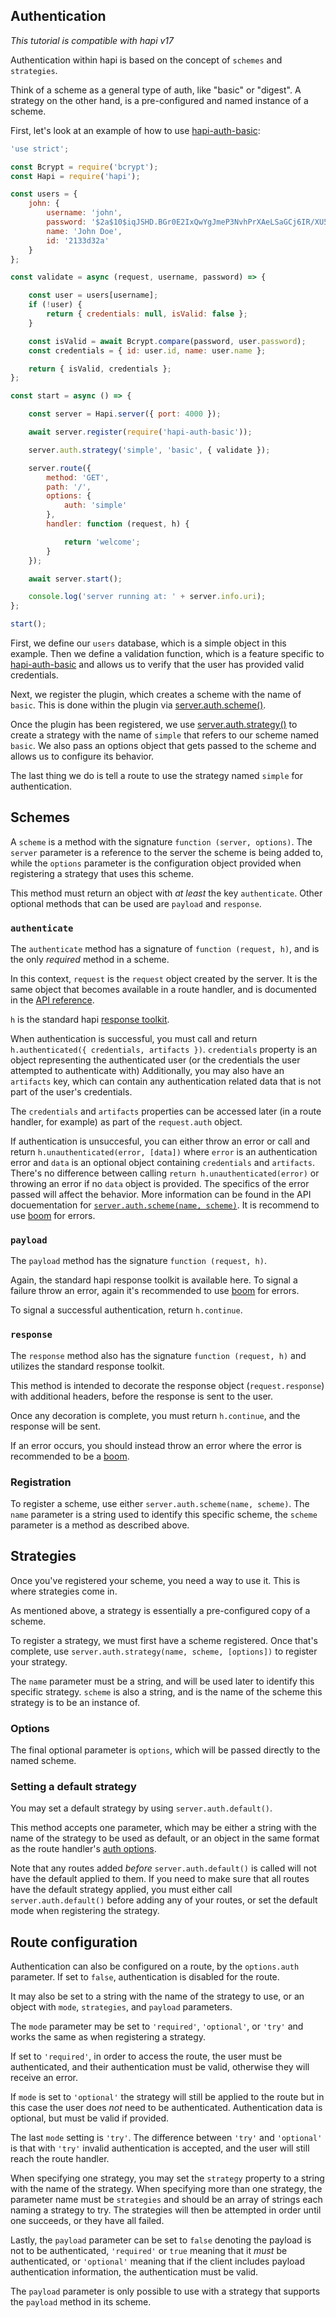 ## Authentication

_This tutorial is compatible with hapi v17_

Authentication within hapi is based on the concept of `schemes` and `strategies`.

Think of a scheme as a general type of auth, like "basic" or "digest". A strategy on the other hand, is a pre-configured and named instance of a scheme.

First, let's look at an example of how to use [hapi-auth-basic](https://github.com/hapijs/hapi-auth-basic):

```javascript
'use strict';

const Bcrypt = require('bcrypt');
const Hapi = require('hapi');

const users = {
    john: {
        username: 'john',
        password: '$2a$10$iqJSHD.BGr0E2IxQwYgJmeP3NvhPrXAeLSaGCj6IR/XU5QtjVu5Tm',   // 'secret'
        name: 'John Doe',
        id: '2133d32a'
    }
};

const validate = async (request, username, password) => {

    const user = users[username];
    if (!user) {
        return { credentials: null, isValid: false };
    }

    const isValid = await Bcrypt.compare(password, user.password);
    const credentials = { id: user.id, name: user.name };

    return { isValid, credentials };
};

const start = async () => {

    const server = Hapi.server({ port: 4000 });

    await server.register(require('hapi-auth-basic'));

    server.auth.strategy('simple', 'basic', { validate });

    server.route({
        method: 'GET',
        path: '/',
        options: {
            auth: 'simple'
        },
        handler: function (request, h) {

            return 'welcome';
        }
    });

    await server.start();

    console.log('server running at: ' + server.info.uri);
};

start();
```

First, we define our `users` database, which is a simple object in this example. Then we define a validation function, which is a feature specific to [hapi-auth-basic](https://github.com/hapijs/hapi-auth-basic) and allows us to verify that the user has provided valid credentials.

Next, we register the plugin, which creates a scheme with the name of `basic`. This is done within the plugin via [server.auth.scheme()](/api#serverauthschemename-scheme).

Once the plugin has been registered, we use [server.auth.strategy()](/api#serverauthstrategyname-scheme-mode-options) to create a strategy with the name of `simple` that refers to our scheme named `basic`. We also pass an options object that gets passed to the scheme and allows us to configure its behavior.

The last thing we do is tell a route to use the strategy named `simple` for authentication.

## Schemes

A `scheme` is a method with the signature `function (server, options)`. The `server` parameter is a reference to the server the scheme is being added to, while the `options` parameter is the configuration object provided when registering a strategy that uses this scheme.

This method must return an object with *at least* the key `authenticate`. Other optional methods that can be used are `payload` and `response`.

### `authenticate`

The `authenticate` method has a signature of `function (request, h)`, and is the only *required* method in a scheme.

In this context, `request` is the `request` object created by the server. It is the same object that becomes available in a route handler, and is documented in the [API reference](/api#request-object).

`h` is the standard hapi [response toolkit](https://hapijs.com/api#response-toolkit).

When authentication is successful, you must call and return `h.authenticated({ credentials, artifacts })`. `credentials` property is an object representing the authenticated user (or the credentials the user attempted to authenticate with) Additionally, you may also have an `artifacts` key, which can contain any authentication related data that is not part of the user's credentials.

The `credentials` and `artifacts` properties can be accessed later (in a route handler, for example) as part of the `request.auth` object.

If authentication is unsuccesful, you can either throw an error or call and return `h.unauthenticated(error, [data])` where `error` is an authentication error and `data` is an optional object containing `credentials` and `artifacts`. There's no difference between calling `return h.unauthenticated(error)` or throwing an error if no `data` object is provided. The specifics of the error passed will affect the behavior. More information can be found in the API docuementation for [`server.auth.scheme(name, scheme)`](https://hapijs.com/api#-serverauthschemename-scheme). It is recommend to use [boom](https://github.com/hapijs/boom) for errors.

### `payload`

The `payload` method has the signature `function (request, h)`.

Again, the standard hapi response toolkit is available here. To signal a failure throw an error, again it's recommended to use [boom](https://github.com/hapijs/boom) for errors.

To signal a successful authentication, return `h.continue`.

### `response`

The `response` method also has the signature `function (request, h)` and utilizes the standard response toolkit.

This method is intended to decorate the response object (`request.response`) with additional headers, before the response is sent to the user.

Once any decoration is complete, you must return `h.continue`, and the response will be sent.

If an error occurs, you should instead throw an error where the error is recommended to be a [boom](https://github.com/hapijs/boom).

### Registration

To register a scheme, use either `server.auth.scheme(name, scheme)`. The `name` parameter is a string used to identify this specific scheme, the `scheme` parameter is a method as described above.

## Strategies

Once you've registered your scheme, you need a way to use it. This is where strategies come in.

As mentioned above, a strategy is essentially a pre-configured copy of a scheme.

To register a strategy, we must first have a scheme registered. Once that's complete, use `server.auth.strategy(name, scheme, [options])` to register your strategy.

The `name` parameter must be a string, and will be used later to identify this specific strategy. `scheme` is also a string, and is the name of the scheme this strategy is to be an instance of.

### Options

The final optional parameter is `options`, which will be passed directly to the named scheme.

### Setting a default strategy

You may set a default strategy by using `server.auth.default()`.

This method accepts one parameter, which may be either a string with the name of the strategy to be used as default, or an object in the same format as the route handler's [auth options](#route-configuration).

Note that any routes added *before* `server.auth.default()` is called will not have the default applied to them. If you need to make sure that all routes have the default strategy applied, you must either call `server.auth.default()` before adding any of your routes, or set the default mode when registering the strategy.

## Route configuration

Authentication can also be configured on a route, by the `options.auth` parameter. If set to `false`, authentication is disabled for the route.

It may also be set to a string with the name of the strategy to use, or an object with `mode`, `strategies`, and `payload` parameters.

The `mode` parameter may be set to `'required'`, `'optional'`, or `'try'` and works the same as when registering a strategy.

If set to `'required'`, in order to access the route, the user must be authenticated, and their authentication must be valid, otherwise they will receive an error.

If `mode` is set to `'optional'` the strategy will still be applied to the route but in this case the user does *not* need to be authenticated. Authentication data is optional, but must be valid if provided.

The last `mode` setting is `'try'`. The difference between `'try'` and `'optional'` is that with `'try'` invalid authentication is accepted, and the user will still reach the route handler.

When specifying one strategy, you may set the `strategy` property to a string with the name of the strategy. When specifying more than one strategy, the parameter name must be `strategies` and should be an array of strings each naming a strategy to try. The strategies will then be attempted in order until one succeeds, or they have all failed.

Lastly, the `payload` parameter can be set to `false` denoting the payload is not to be authenticated, `'required'` or `true` meaning that it *must* be authenticated, or `'optional'` meaning that if the client includes payload authentication information, the authentication must be valid.

The `payload` parameter is only possible to use with a strategy that supports the `payload` method in its scheme.
